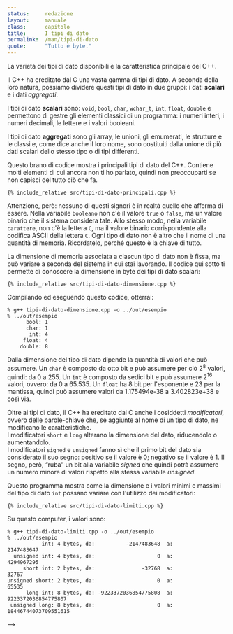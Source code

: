 ```yaml
---
status:     redazione 
layout:     manuale
class:      capitolo
title:      I tipi di dato
permalink:  /man/tipi-di-dato
quote:      "Tutto è byte."
---
```


La varietà dei tipi di dato disponibili è la caratteristica principale del C++.

Il C++ ha ereditato dal C una vasta gamma di tipi di dato.
A seconda della loro natura, possiamo dividere questi tipi di dato in due gruppi: i dati **scalari** e i dati *aggregati*.

I tipi di dato **scalari** sono: `void`, `bool`, `char`, `wchar_t`, `int`, `float`, `double` e permettono di gestre gli elementi classici di un programma: i numeri interi, i numeri decimali, le lettere e i valori booleani.

I tipi di dato **aggregati** sono gli array, le unioni, gli emumerati, le strutture e le classi e, come dice anche il loro nome, sono costituiti dalla unione di più dati scalari dello stesso tipo o di tipi differenti.

Questo brano di codice mostra i principali tipi di dato del C++. 
Contiene molti elementi di cui ancora non ti ho parlato, quindi non preoccuparti se non capisci del tutto ciò che fa.

```
{% include_relative src/tipi-di-dato-principali.cpp %}
```

Attenzione, però: nessuno di questi signori è in realtà quello che afferma di essere.
Nella variabile `booleano` non c'è il valore `true` o `false`, ma un valore binario che il sistema considera tale.
Allo stesso modo, nella variabile `carattere`, non c'è la lettera `C`, ma il valore binario corrispondente alla codifica ASCII della lettera `C`.
Ogni tipo di dato non è altro che il nome di una quantità di memoria.
Ricordatelo, perché questo è la chiave di tutto. 

La dimensione di memoria associata a ciascun tipo di dato non è fissa, ma può variare a seconda del sistema in cui stai lavorando.
Il codice qui sotto ti permette di conoscere la dimensione in byte dei tipi di dato scalari:

```
{% include_relative src/tipi-di-dato-dimensione.cpp %}
```

Compilando ed eseguendo questo codice, otterrai:

```
% g++ tipi-di-dato-dimensione.cpp -o ../out/esempio
% ../out/esempio                                   
      bool: 1
      char: 1
       int: 4
     float: 4
    double: 8
```

Dalla dimensione del tipo di dato dipende la quantità di valori che può assumere.
Un `char` è composto da otto bit e può assumere per ciò 2<sup>8</sup> valori, quindi: da 0 a 255.
Un `int` è composto da sedici bit e può assumere 2<sup>16</sup> valori, ovvero: da 0 a 65.535.
Un `float` ha 8 bit per l'esponente e 23 per la mantissa, quindi può assumere valori da 1.175494e-38 a 3.402823e+38 e così via.

Oltre ai tipi di dato, il C++ ha ereditato dal C anche i cosiddetti *modificatori*, ovvero delle parole-chiave che, se aggiunte al nome di un tipo di dato, ne modificano le caratteristiche.  
I modificatori `short` e `long` alterano la dimensione del dato, riducendolo o aumentandolo.   
I modificatori `signed` e `unsigned` fanno sì che il primo bit del dato sia considerato il suo segno: positivo se il valore è 0; negativo se il valore è 1.
Il segno, però, “ruba” un bit alla variabile *signed* che quindi potrà assumere un numero minore di valori rispetto alla stessa variabile *unsigned*.

Questo programma mostra come la dimensione e i valori minimi e massimi del tipo di dato `int` possano variare con l'utilizzo dei modificatori:

```
{% include_relative src/tipi-di-dato-limiti.cpp %}
```

Su questo computer, i valori sono:

```
% g++ tipi-di-dato-limiti.cpp -o ../out/esempio
% ../out/esempio                               
           int: 4 bytes, da:          -2147483648  a:           2147483647
  unsigned int: 4 bytes, da:                    0  a:           4294967295
     short int: 2 bytes, da:               -32768  a:                32767
unsigned short: 2 bytes, da:                    0  a:                65535
      long int: 8 bytes, da: -9223372036854775808  a:  9223372036854775807
 unsigned long: 8 bytes, da:                    0  a: 18446744073709551615
 ```







-->

